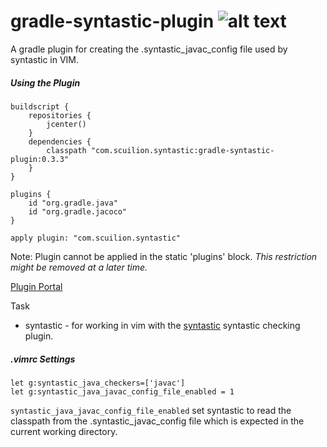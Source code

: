 # gradle-syntastic-plugin ![alt text](https://travis-ci.org/Scuilion/gradle-syntastic-plugin.svg?branch=master)

A gradle plugin for creating the .syntastic_javac_config file used by syntastic in VIM.

##### Using the Plugin
```
buildscript {
    repositories {
        jcenter()
    }
    dependencies {
        classpath "com.scuilion.syntastic:gradle-syntastic-plugin:0.3.3"
    }
}

plugins {
    id "org.gradle.java"
    id "org.gradle.jacoco"
}

apply plugin: "com.scuilion.syntastic"
```
Note: Plugin cannot be applied in the static 'plugins' block.
*This restriction might be removed at a later time.*

[Plugin Portal](https://plugins.gradle.org/plugin/com.scuilion.syntastic)

Task
* syntastic - for working in vim with the [syntastic](https://github.com/scrooloose/syntastic) syntastic checking plugin.

##### .vimrc Settings

```
let g:syntastic_java_checkers=['javac']
let g:syntastic_java_javac_config_file_enabled = 1
```

`syntastic_java_javac_config_file_enabled` set syntastic to read the classpath from the .syntastic_javac_config file which is expected in the current working directory.
